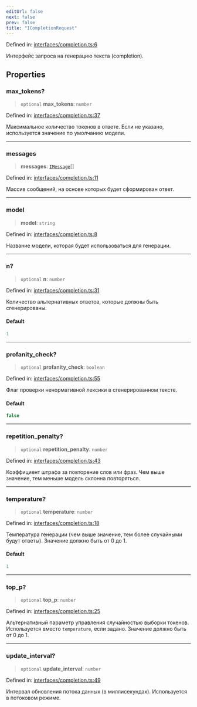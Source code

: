 ```yaml
---
editUrl: false
next: false
prev: false
title: "ICompletionRequest"
---
```


Defined in: [interfaces/completion.ts:6](https://github.com/zloishavrin/gigachat-node/blob/faf651dc8ae98db0ac572e12a2d3d7bf36dd2ff3/src/interfaces/completion.ts#L6)

Интерфейс запроса на генерацию текста (completion).

## Properties

### max\_tokens?

> `optional` **max\_tokens**: `number`

Defined in: [interfaces/completion.ts:37](https://github.com/zloishavrin/gigachat-node/blob/faf651dc8ae98db0ac572e12a2d3d7bf36dd2ff3/src/interfaces/completion.ts#L37)

Максимальное количество токенов в ответе.
Если не указано, используется значение по умолчанию модели.

***

### messages

> **messages**: [`IMessage`](/gigachat-node/api/interfaces/message/interfaces/imessage/)[]

Defined in: [interfaces/completion.ts:11](https://github.com/zloishavrin/gigachat-node/blob/faf651dc8ae98db0ac572e12a2d3d7bf36dd2ff3/src/interfaces/completion.ts#L11)

Массив сообщений, на основе которых будет сформирован ответ.

***

### model

> **model**: `string`

Defined in: [interfaces/completion.ts:8](https://github.com/zloishavrin/gigachat-node/blob/faf651dc8ae98db0ac572e12a2d3d7bf36dd2ff3/src/interfaces/completion.ts#L8)

Название модели, которая будет использоваться для генерации.

***

### n?

> `optional` **n**: `number`

Defined in: [interfaces/completion.ts:31](https://github.com/zloishavrin/gigachat-node/blob/faf651dc8ae98db0ac572e12a2d3d7bf36dd2ff3/src/interfaces/completion.ts#L31)

Количество альтернативных ответов, которые должны быть сгенерированы.

#### Default

```ts
1
```

***

### profanity\_check?

> `optional` **profanity\_check**: `boolean`

Defined in: [interfaces/completion.ts:55](https://github.com/zloishavrin/gigachat-node/blob/faf651dc8ae98db0ac572e12a2d3d7bf36dd2ff3/src/interfaces/completion.ts#L55)

Флаг проверки ненормативной лексики в сгенерированном тексте.

#### Default

```ts
false
```

***

### repetition\_penalty?

> `optional` **repetition\_penalty**: `number`

Defined in: [interfaces/completion.ts:43](https://github.com/zloishavrin/gigachat-node/blob/faf651dc8ae98db0ac572e12a2d3d7bf36dd2ff3/src/interfaces/completion.ts#L43)

Коэффициент штрафа за повторение слов или фраз.
Чем выше значение, тем меньше модель склонна повторяться.

***

### temperature?

> `optional` **temperature**: `number`

Defined in: [interfaces/completion.ts:18](https://github.com/zloishavrin/gigachat-node/blob/faf651dc8ae98db0ac572e12a2d3d7bf36dd2ff3/src/interfaces/completion.ts#L18)

Температура генерации (чем выше значение, тем более случайными будут ответы).
Значение должно быть от 0 до 1.

#### Default

```ts
1
```

***

### top\_p?

> `optional` **top\_p**: `number`

Defined in: [interfaces/completion.ts:25](https://github.com/zloishavrin/gigachat-node/blob/faf651dc8ae98db0ac572e12a2d3d7bf36dd2ff3/src/interfaces/completion.ts#L25)

Альтернативный параметр управления случайностью выборки токенов.
Используется вместо `temperature`, если задано.
Значение должно быть от 0 до 1.

***

### update\_interval?

> `optional` **update\_interval**: `number`

Defined in: [interfaces/completion.ts:49](https://github.com/zloishavrin/gigachat-node/blob/faf651dc8ae98db0ac572e12a2d3d7bf36dd2ff3/src/interfaces/completion.ts#L49)

Интервал обновления потока данных (в миллисекундах).
Используется в потоковом режиме.
